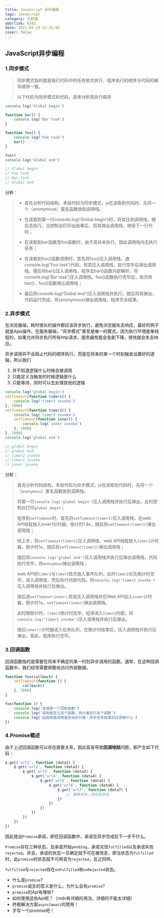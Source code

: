 ```yaml
---
title: JavaScript 异步编程
tags: JavaScript
category: 大前端
abbrlink: 6342
date: 2021-05-19 22:31:03
cover: false
---
```


## JavaScript异步编程

### 1.同步模式

> 同步模式指的就是我们代码中的任务依次执行，程序执行的顺序与代码的编写顺序一致。
>
> 以下代码为同步模式的代码，具体分析其执行顺序

```js
console.log('Global begin')

function bar() {
    console.log('Bar task')
}

function foo() {
    console.log('Foo task')
    bar()
}

foo()
console.log('Global end')

// Global begin
// Foo task
// Bar task
// Global end
```

分析：

> - 首先分析代码结构，本段代码为同步模式，js在读取到代码时，先将一个（anonymous）匿名函数放到调用栈。
>
> - 在读取到第一行console.log('Global begin')时，将其压到调用栈，随后去执行，当控制台打印出结果后，将其弹出调用栈，继续下一行代码；
>
> - 在读取到bar函数及foo函数时，由于其并未执行，因此调用栈内无执行任务；
> - 在读取到foo()函数调用时，首先将foo()压入调用栈，遇console.log('Foo task')代码，将其压入调用栈，执行完毕后弹出调用栈。随后将bar()压入调用栈，程序去bar()函数内部解析，将console.log('Bar task')压入调用栈。foo()函数执行完毕后，依次将bar()、foo()函数弹出调用栈；
> - 最后将console.log('Global end')压入调用栈并执行，随后将其弹出，代码运行完成，将(anonymous)弹出调用栈，程序完全结束。

### 2.异步模式

在浏览器端，耗时很长的操作都应该异步执行，避免浏览器失去响应，最好的例子就是Ajax操作。在服务器端，"异步模式"甚至是唯一的模式，因为执行环境是单线程的，如果允许同步执行所有http请求，服务器性能会急剧下降，很快就会失去响应。

异步调用并不会阻止代码的顺序执行，而是在将来的某一个时刻触发设置好的逻辑，所以我们

1. 并不知道逻辑什么时候会被调用
2. 只能定义当触发的时候逻辑是什么
3. 只能等待，同时可以去处理其他的逻辑

```js
console.log('global begin')
setTimeout(function timer1() {
    console.log('timer1 invoke')
}, 1800)
setTimeout(function timer2() {
    console.log('timer2 invoke')
    setTimeout(function inner() {
        console.log('inner invoke')
    }, 1000)
}, 1000)
console.log('global end')

// global begin
// global end
// timer2 invoke
// timer1 invoke
// inner invoke
```

分析：

> 首先分析代码结构，本段代码为异步模式，js在读取到代码时，先将一个（`anonymous`）匿名函数放到调用栈。
>
> 将第一行`console.log('global begin')`压入调用栈并执行后弹出，此时控制台打印`global begin`；
>
> 程序到`setTimeout`时，首先将`setTimeout(timer1)`压入调用栈，在web API线程放入timer1计时器，倒计时1.8s，随后将`setTimeout(timer1)`弹出调用栈；
>
> 同上步，将`setTimeout(timer2)`压入调用栈，web API线程放入`timer2`计时器，倒计时1s，随后将`setTimeout(timer2)`弹出调用栈；
>
> 随后将`console.log('global end')`压入调用栈并执行后弹出调用栈，代码执行完毕，将`anonymous`弹出调用栈；
>
> web API将`timer1`与`timer2`依次放入事件队列，此时`timer2`优先倒计时完毕，进入调用栈，然后执行内部代码。将`console.log('timer2 invoke')`压入调用栈并执行后弹出。
>
> 随后遇`setTimeout(inner)`,将其压入调用栈并在Web API加入`inner`计时器，倒计时1s。`setTimeout(inner)`弹出调用栈。
>
> 此时随倒计时，`timer1`倒计时完毕，程序进入`timer1`内部，将`console.log('timer1 invoke')`压入调用栈并执行后弹出。
>
> 随后`inner()`计时器进入任务队列，在倒计时结束后，压入调用栈并执行后弹出。至此，程序执行完毕。

### 3.回调函数

回调函数指的是需要在将来不确定的某一时刻异步调用的函数。通常，在这种回调函数中，我们经常需要频繁地访问外部数据。

```js
function foo(callback) {
    setTimeout(function () {
        callback()
    }, 3000)
}

foo(function () {
    console.log('这就是一个回到函数')
    console.log('调用者定义这个函数，执行者执行这个函数')
    console.log('起始就是调用者告诉执行者：异步任务结束后应该做什么')
})
```

### 4.Promise概述

由于上述回调函数可以存在嵌套关系，因此容易导致**回调地狱**问题，即产生如下代码：

```js
$.get('url1', function (data1) {
    $.get('url2', function (data2) {
        $.get('url3', function (data3) {
            $.get('url4', function (data4) {
                $.get('url5', function (data5) {
                    $.get('url6', function (data6) {
                        $.get('url7', function (data7) {
                            // 略微夸张，但实际存在
                        })
                    })
                })
            })
        })
    })
})
```

因此提出`Promise`承诺，即在回调函数中，承诺在异步完成后下一步干什么。

`Promise`存在三种状态，及承诺开始`pending`，承诺兑现`fulfilled`以及承诺失败`rejected`。并且，承诺的状态一旦确定就不可在被改变，即当状态为`fulfilled`时，此`promise`的状态就不可再变为`rejected`，反之同样。

`fulfilled`与`rejected`存在`onFulfilled`和`onRejected`状态。

- 什么是`promise`?
- `promise`诞生的意义是什么，为什么会有`promise`?
- `promise`的Api有哪些?
- 如何使用这些Api呢？（mdn有详细的用法，详细的不能太详细）
- 终极解决方案`async`/`await`的使用！
- 手写一个promise吧！